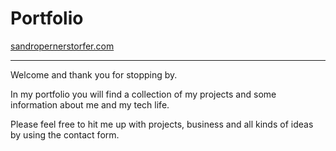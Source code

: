 # Portfolio
[sandropernerstorfer.com](https://sandropernerstorfer.netlify.app)

***

Welcome and thank you for stopping by.

In my portfolio you will find a collection of my projects and some information about me and my tech life.

Please feel free to hit me up with projects, business and all kinds of ideas by using the contact form.
